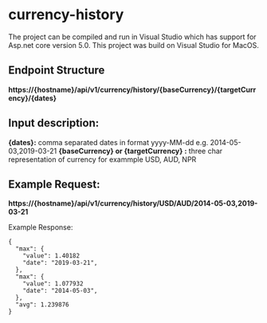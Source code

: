 # currency-history

The project can be compiled and run in Visual Studio which has support for Asp.net core version 5.0. This project was build on Visual Studio for MacOS.

## Endpoint Structure
**https://{hostname}/api/v1/currency/history/{baseCurrency}/{targetCurrency}/{dates}**

## Input description:
**{dates}:** comma separated dates in format yyyy-MM-dd e.g. 2014-05-03,2019-03-21
**{baseCurrency} or {targetCurrency} :** three char representation of currency for exammple USD, AUD, NPR

## Example Request:
**https://{hostname}/api/v1/currency/history/USD/AUD/2014-05-03,2019-03-21**

Example Response:
```
{
  "max": {
    "value": 1.40182
    "date": "2019-03-21",
  },
  "max": {
    "value": 1.077932
    "date": "2014-05-03",
  },
  "avg": 1.239876
}
```
